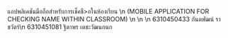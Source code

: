 แอปพลิเคชันมือถือสําหรับการเช็คชื>อในห้องเรียน \n
(MOBILE APPLICATION FOR CHECKING NAME WITHIN CLASSROOM) \n
\n
\n
6310450433 กันตพัฒน์ ราชวัตร์\n
6310451081 ฐิตาพร เตชะวัฒนกนก


